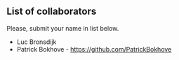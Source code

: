 ## List of collaborators

Please, submit your name in list below.

* Luc Bronsdijk
* Patrick Bokhove - https://github.com/PatrickBokhove